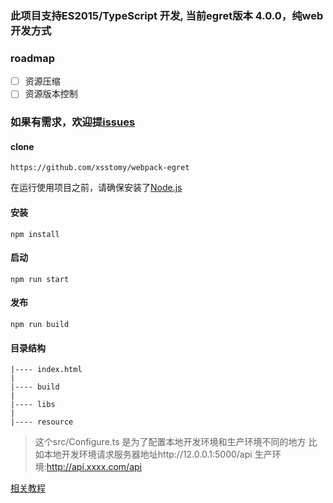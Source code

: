 
### 此项目支持ES2015/TypeScript 开发, 当前egret版本 4.0.0，纯web开发方式


### roadmap
- [ ] 资源压缩
- [ ] 资源版本控制

### 如果有需求，欢迎提[issues](https://github.com/xsstomy/webpack-egret/issues)

#### clone

```
https://github.com/xsstomy/webpack-egret
```

在运行使用项目之前，请确保安装了[Node.js](http://nodejs.org) 

####  安装

```
npm install 
```

#### 启动

```
npm run start 
```

#### 发布

```
npm run build 
```

#### 目录结构

```
|---- index.html
|
|---- build
|
|---- libs
|
|---- resource
```


> 这个src/Configure.ts 是为了配置本地开发环境和生产环境不同的地方
> 比如本地开发环境请求服务器地址http://12.0.0.1:5000/api    生产环境:http://api.xxxx.com/api

[相关教程](http://www.xsstomy.com/articles/17.html)
